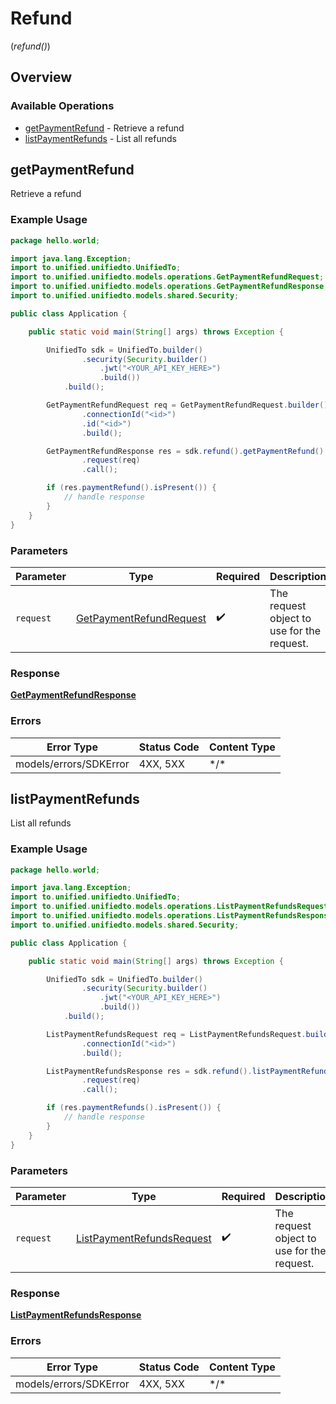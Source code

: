 # Refund
(*refund()*)

## Overview

### Available Operations

* [getPaymentRefund](#getpaymentrefund) - Retrieve a refund
* [listPaymentRefunds](#listpaymentrefunds) - List all refunds

## getPaymentRefund

Retrieve a refund

### Example Usage

```java
package hello.world;

import java.lang.Exception;
import to.unified.unifiedto.UnifiedTo;
import to.unified.unifiedto.models.operations.GetPaymentRefundRequest;
import to.unified.unifiedto.models.operations.GetPaymentRefundResponse;
import to.unified.unifiedto.models.shared.Security;

public class Application {

    public static void main(String[] args) throws Exception {

        UnifiedTo sdk = UnifiedTo.builder()
                .security(Security.builder()
                    .jwt("<YOUR_API_KEY_HERE>")
                    .build())
            .build();

        GetPaymentRefundRequest req = GetPaymentRefundRequest.builder()
                .connectionId("<id>")
                .id("<id>")
                .build();

        GetPaymentRefundResponse res = sdk.refund().getPaymentRefund()
                .request(req)
                .call();

        if (res.paymentRefund().isPresent()) {
            // handle response
        }
    }
}
```

### Parameters

| Parameter                                                                     | Type                                                                          | Required                                                                      | Description                                                                   |
| ----------------------------------------------------------------------------- | ----------------------------------------------------------------------------- | ----------------------------------------------------------------------------- | ----------------------------------------------------------------------------- |
| `request`                                                                     | [GetPaymentRefundRequest](../../models/operations/GetPaymentRefundRequest.md) | :heavy_check_mark:                                                            | The request object to use for the request.                                    |

### Response

**[GetPaymentRefundResponse](../../models/operations/GetPaymentRefundResponse.md)**

### Errors

| Error Type             | Status Code            | Content Type           |
| ---------------------- | ---------------------- | ---------------------- |
| models/errors/SDKError | 4XX, 5XX               | \*/\*                  |

## listPaymentRefunds

List all refunds

### Example Usage

```java
package hello.world;

import java.lang.Exception;
import to.unified.unifiedto.UnifiedTo;
import to.unified.unifiedto.models.operations.ListPaymentRefundsRequest;
import to.unified.unifiedto.models.operations.ListPaymentRefundsResponse;
import to.unified.unifiedto.models.shared.Security;

public class Application {

    public static void main(String[] args) throws Exception {

        UnifiedTo sdk = UnifiedTo.builder()
                .security(Security.builder()
                    .jwt("<YOUR_API_KEY_HERE>")
                    .build())
            .build();

        ListPaymentRefundsRequest req = ListPaymentRefundsRequest.builder()
                .connectionId("<id>")
                .build();

        ListPaymentRefundsResponse res = sdk.refund().listPaymentRefunds()
                .request(req)
                .call();

        if (res.paymentRefunds().isPresent()) {
            // handle response
        }
    }
}
```

### Parameters

| Parameter                                                                         | Type                                                                              | Required                                                                          | Description                                                                       |
| --------------------------------------------------------------------------------- | --------------------------------------------------------------------------------- | --------------------------------------------------------------------------------- | --------------------------------------------------------------------------------- |
| `request`                                                                         | [ListPaymentRefundsRequest](../../models/operations/ListPaymentRefundsRequest.md) | :heavy_check_mark:                                                                | The request object to use for the request.                                        |

### Response

**[ListPaymentRefundsResponse](../../models/operations/ListPaymentRefundsResponse.md)**

### Errors

| Error Type             | Status Code            | Content Type           |
| ---------------------- | ---------------------- | ---------------------- |
| models/errors/SDKError | 4XX, 5XX               | \*/\*                  |